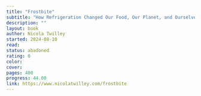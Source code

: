 ```yaml
---
title: "Frostbite"
subtitle: "How Refrigeration Changed Our Food, Our Planet, and Ourselves"
description: ""
layout: book
author: Nicola Twilley
started: 2024-08-10
read:
status: abadoned
rating: 0
color:
cover:
pages: 400
progress: 44.00
link: https://www.nicolatwilley.com/frostbite
---
```


